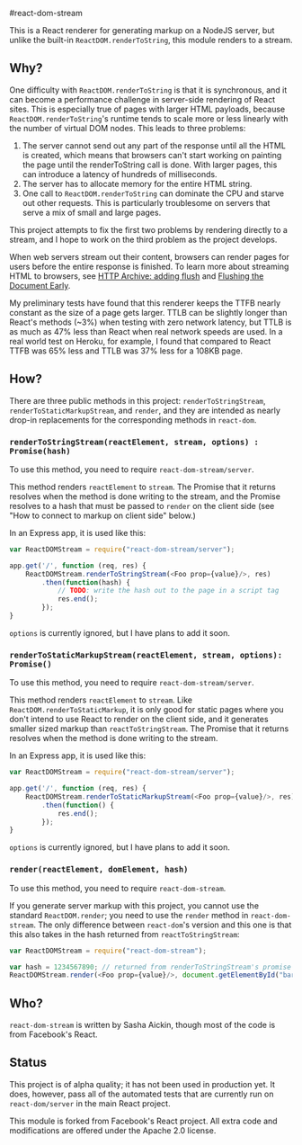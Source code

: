 #react-dom-stream

This is a React renderer for generating markup on a NodeJS server, but unlike the built-in `ReactDOM.renderToString`, this module renders to a stream.

## Why?

One difficulty with `ReactDOM.renderToString` is that it is synchronous, and it can become a performance challenge in server-side rendering of React sites. This is especially true of pages with larger HTML payloads, because `ReactDOM.renderToString`'s runtime tends to scale more or less linearly with the number of virtual DOM nodes. This leads to three problems:

1) The server cannot send out any part of the response until all the HTML is created, which means that browsers can't start working on painting the page until the renderToString call is done. With larger pages, this can introduce a latency of hundreds of milliseconds.
2) The server has to allocate memory for the entire HTML string.
3) One call to `ReactDOM.renderToString` can dominate the CPU and starve out other requests. This is particularly troublesome on servers that serve a mix of small and large pages.


This project attempts to fix the first two problems by rendering directly to a stream, and I hope to work on the third problem as the project develops.

When web servers stream out their content, browsers can render pages for users before the entire response is finished. To learn more about streaming HTML to browsers, see [HTTP Archive: adding flush](http://www.stevesouders.com/blog/2013/01/31/http-archive-adding-flush/) and [Flushing the Document Early](http://www.stevesouders.com/blog/2009/05/18/flushing-the-document-early/).

My preliminary tests have found that this renderer keeps the TTFB nearly constant as the size of a page gets larger. TTLB can be slightly longer than React's methods (~3%) when testing with zero network latency, but TTLB is as much as 47% less than React when real network speeds are used. In a real world test on Heroku, for example, I found that compared to React TTFB was 65% less and TTLB was 37% less for a 108KB page.

## How?

There are three public methods in this project: `renderToStringStream`, `renderToStaticMarkupStream`, and `render`, and they are intended as nearly drop-in replacements for the corresponding methods in `react-dom`.

### `renderToStringStream(reactElement, stream, options) : Promise(hash)`

To use this method, you need to require `react-dom-stream/server`.

This method renders `reactElement` to `stream`. The Promise that it returns resolves when the method is done writing to the stream, and the Promise resolves to a hash that must be passed to `render` on the client side (see "How to connect to markup on client side" below.)

In an Express app, it is used like this:
```javascript
var ReactDOMStream = require("react-dom-stream/server");

app.get('/', function (req, res) {
	ReactDOMStream.renderToStringStream(<Foo prop={value}/>, res)
		.then(function(hash) {
			// TODO: write the hash out to the page in a script tag
			res.end();
		});
}
```

`options` is currently ignored, but I have plans to add it soon.

### `renderToStaticMarkupStream(reactElement, stream, options): Promise()`

To use this method, you need to require `react-dom-stream/server`.

This method renders `reactElement` to `stream`. Like `ReactDOM.renderToStaticMarkup`, it is only good for static pages where you don't intend to use React to render on the client side, and it generates smaller sized markup than `reactToStringStream`. The Promise that it returns resolves when the method is done writing to the stream.

In an Express app, it is used like this:

```javascript
var ReactDOMStream = require("react-dom-stream/server");

app.get('/', function (req, res) {
	ReactDOMStream.renderToStaticMarkupStream(<Foo prop={value}/>, res)
		.then(function() {
			res.end();
		});
}
```

`options` is currently ignored, but I have plans to add it soon.

### `render(reactElement, domElement, hash)`

To use this method, you need to require `react-dom-stream`.

If you generate server markup with this project, you cannot use the standard `ReactDOM.render`; you need to use the `render` method in `react-dom-stream`. The only difference between `react-dom`'s version and this one is that this also takes in the hash returned from `reactToStringStream`:

```javascript
var ReactDOMStream = require("react-dom-stream");

var hash = 1234567890; // returned from renderToStringStream's promise and read out into the page
ReactDOMStream.render(<Foo prop={value}/>, document.getElementById("bar"), hash);
```

## Who?

`react-dom-stream` is written by Sasha Aickin, though most of the code is from Facebook's React.

## Status

This project is of alpha quality; it has not been used in production yet. It does, however, pass all of the automated tests that are currently run on `react-dom/server` in the main React project.

This module is forked from Facebook's React project. All extra code and modifications are offered under the Apache 2.0 license.